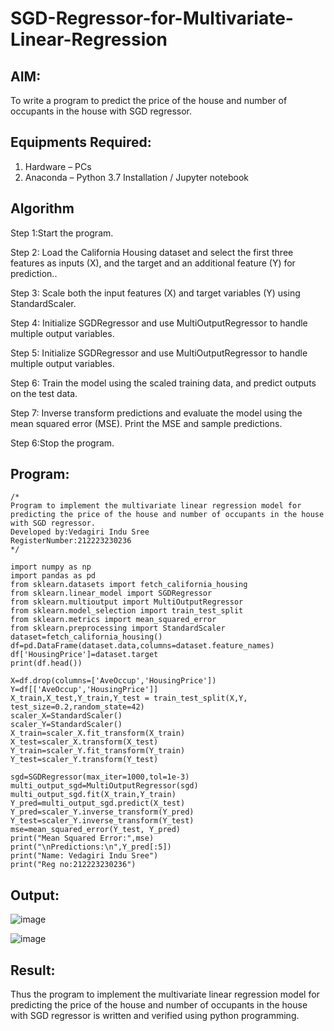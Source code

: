 # SGD-Regressor-for-Multivariate-Linear-Regression

## AIM:
To write a program to predict the price of the house and number of occupants in the house with SGD regressor.

## Equipments Required:
1. Hardware – PCs
2. Anaconda – Python 3.7 Installation / Jupyter notebook

## Algorithm
Step 1:Start the program.

Step 2: Load the California Housing dataset and select the first three features as inputs (X), and the target and an additional feature (Y) for prediction..

Step 3: Scale both the input features (X) and target variables (Y) using StandardScaler.

Step 4: Initialize SGDRegressor and use MultiOutputRegressor to handle multiple output variables.

Step 5: Initialize SGDRegressor and use MultiOutputRegressor to handle multiple output variables.

Step 6: Train the model using the scaled training data, and predict outputs on the test data.

Step 7: Inverse transform predictions and evaluate the model using the mean squared error (MSE). Print the MSE and sample predictions.

Step 6:Stop the program.
## Program:
```
/*
Program to implement the multivariate linear regression model for predicting the price of the house and number of occupants in the house with SGD regressor.
Developed by:Vedagiri Indu Sree 
RegisterNumber:212223230236
*/
```
```
import numpy as np
import pandas as pd
from sklearn.datasets import fetch_california_housing
from sklearn.linear_model import SGDRegressor
from sklearn.multioutput import MultiOutputRegressor
from sklearn.model_selection import train_test_split
from sklearn.metrics import mean_squared_error
from sklearn.preprocessing import StandardScaler
dataset=fetch_california_housing()
df=pd.DataFrame(dataset.data,columns=dataset.feature_names)
df['HousingPrice']=dataset.target
print(df.head())

X=df.drop(columns=['AveOccup','HousingPrice'])
Y=df[['AveOccup','HousingPrice']]
X_train,X_test,Y_train,Y_test = train_test_split(X,Y, test_size=0.2,random_state=42)
scaler_X=StandardScaler()
scaler_Y=StandardScaler()
X_train=scaler_X.fit_transform(X_train)
X_test=scaler_X.transform(X_test)
Y_train=scaler_Y.fit_transform(Y_train)
Y_test=scaler_Y.transform(Y_test)

sgd=SGDRegressor(max_iter=1000,tol=1e-3)
multi_output_sgd=MultiOutputRegressor(sgd)
multi_output_sgd.fit(X_train,Y_train)
Y_pred=multi_output_sgd.predict(X_test)
Y_pred=scaler_Y.inverse_transform(Y_pred)
Y_test=scaler_Y.inverse_transform(Y_test)
mse=mean_squared_error(Y_test, Y_pred)
print("Mean Squared Error:",mse)
print("\nPredictions:\n",Y_pred[:5])
print("Name: Vedagiri Indu Sree")
print("Reg no:212223230236")

```
## Output:

![image](https://github.com/user-attachments/assets/3202da81-9189-4597-b71d-2588eb00e44d)

![image](https://github.com/user-attachments/assets/29b3d3e3-b90f-4db0-9525-2f239461156b)

## Result:
Thus the program to implement the multivariate linear regression model for predicting the price of the house and number of occupants in the house with SGD regressor is written and verified using python programming.
